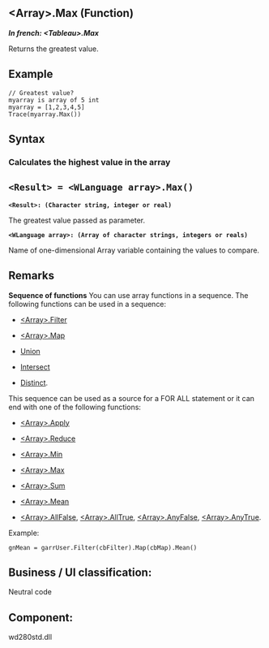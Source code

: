 
## &lt;Array&gt;.Max (Function)

***In french: &lt;Tableau&gt;.Max***



<a name="XUse"></a>
<a name="Use"></a>
<a name="description"></a>
Returns the greatest value.




<a name="Example1"></a>
<a name="sample_code"></a>

## Example


```wl
// Greatest value?
myarray is array of 5 int
myarray = [1,2,3,4,5]
Trace(myarray.Max())
```

<a name="XSYNTAX"></a>
<a name="SYNTAX1"></a>

## Syntax
<a name="SYNTAX2"></a>

### Calculates the highest value in the array

`<Result> = <WLanguage array>.Max()`
---

**`<Result>: (Character string, integer or real)`**

The greatest value passed as parameter.

**`<WLanguage array>: (Array of character strings, integers or reals)`**

Name of one-dimensional Array variable containing the values to compare.


<a name="NOTE0"></a>
<a name="NOTE0_1"></a>

## Remarks
**Sequence of functions**
You can use array functions in a sequence. 
The following functions can be used in a sequence: 

- [&lt;Array&gt;.Filter](../WDLang1/1000024968.md)

- [&lt;Array&gt;.Map](../WDLang1/1000025418.md)

- [Union](../WDLang1/1000025408.md)

- [Intersect](../WDLang1/1000025407.md)

- [Distinct](../WDLang1/1000025406.md). 


This sequence can be used as a source for a FOR ALL statement or it can end with one of the following functions: 

- [&lt;Array&gt;.Apply](../WDLang1/1000024969.md)

- [&lt;Array&gt;.Reduce](../WDLang1/1000024951.md)

- [&lt;Array&gt;.Min](../WDLang1/1000025412.md)

- [&lt;Array&gt;.Max](../WDLang1/1000025411.md)

- [&lt;Array&gt;.Sum](../WDLang1/1000025415.md)

- [&lt;Array&gt;.Mean](../WDLang1/1000025417.md)

- [&lt;Array&gt;.AllFalse](../WDLang1/1000024935.md), [&lt;Array&gt;.AllTrue](../WDLang1/1000024936.md), [&lt;Array&gt;.AnyFalse](../WDLang1/1000024937.md), [&lt;Array&gt;.AnyTrue](../WDLang1/1000024938.md). 




Example: 

```wl
gnMean = garrUser.Filter(cbFilter).Map(cbMap).Mean()
```


<a name="XComponent"></a>

## Business / UI classification:
Neutral code

## Component:
wd280std.dll
